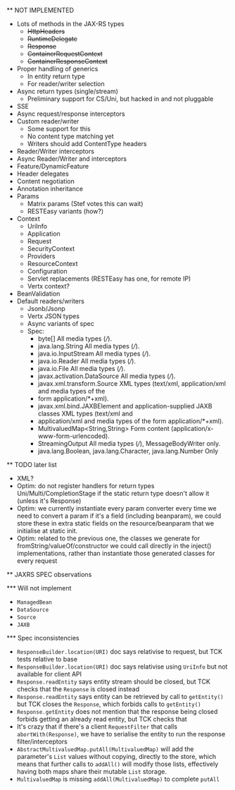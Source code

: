 ** NOT IMPLEMENTED

- Lots of methods in the JAX-RS types
    - ~~HttpHeaders~~
    - ~~RuntimeDelegate~~
    - ~~Response~~
    - ~~ContainerRequestContext~~
    - ~~ContainerResponseContext~~
- Proper handling of generics
    - In entity return type
    - For reader/writer selection
- Async return types (single/stream)
    - Preliminary support for CS/Uni, but hacked in and not pluggable
- SSE
- Async request/response interceptors
- Custom reader/writer
    - Some support for this
    - No content type matching yet
    - Writers should add ContentType headers
- Reader/Writer interceptors
- Async Reader/Writer and interceptors
- Feature/DynamicFeature
- Header delegates
- Content negotiation
- Annotation inheritance
- Params
    - Matrix params (Stef votes this can wait)
    - RESTEasy variants (how?)
- Context
    - UriInfo
    - Application
    - Request
    - SecurityContext
    - Providers
    - ResourceContext
    - Configuration
    - Servlet replacements (RESTEasy has one, for remote IP)
    - Vertx context?
- BeanValidation
- Default readers/writers
    - Jsonb/Jsonp
    - Vertx JSON types
    - Async variants of spec
    - Spec:
        - byte[] All media types (*/*).
        - java.lang.String All media types (*/*).
        - java.io.InputStream All media types (*/*).
        - java.io.Reader All media types (*/*).
        - java.io.File All media types (*/*).
        - javax.activation.DataSource All media types (*/*).
        - javax.xml.transform.Source XML types (text/xml, application/xml and media types of the
        - form application/*+xml).
        - javax.xml.bind.JAXBElement and application-supplied JAXB classes XML types (text/xml and
        - application/xml and media types of the form application/*+xml).
        - MultivaluedMap<String,String> Form content (application/x-www-form-urlencoded).
        - StreamingOutput All media types (*/*), MessageBodyWriter only.
        - java.lang.Boolean, java.lang.Character, java.lang.Number Only

** TODO later list

- XML?
- Optim: do not register handlers for return types Uni/Multi/CompletionStage if the static return type doesn't allow it (unless it's Response)
- Optim: we currently instantiate every param converter every time we need to convert a param if it's a 
  field (including beanparam), we could store these in extra static fields on the resource/beanparam that
  we initialise at static init. 
- Optim: related to the previous one, the classes we generate for fromString/valueOf/constructor we could call directly in the inject()
  implementations, rather than instantiate those generated classes for every request

** JAXRS SPEC observations

*** Will not implement

- `ManagedBean`
- `DataSource`
- `Source`
- `JAXB`

*** Spec inconsistencies

- `ResponseBuilder.location(URI)` doc says relativise to request, but TCK tests relative to base
- `ResponseBuilder.location(URI)` doc says relativise using `UriInfo` but not available for client API
- `Response.readEntity` says entity stream should be closed, but TCK checks that the `Response` is closed instead
- `Response.readEntity` says entity can be retrieved by call to `getEntity()` but TCK closes the `Response`, which forbids calls to `getEntity()`
- `Response.getEntity` does not mention that the response being closed forbids getting an already read entity, but TCK checks that
- It's crazy that if there's a client `RequestFilter` that calls `abortWith(Response)`, we have to serialise the entity to run the response filter/interceptors
- `AbstractMultivaluedMap.putAll(MultivaluedMap)` will add the parameter's `List` values without copying, directly to the store, which means that 
  further calls to `addAll()` will modify those lists, effectively having both maps share their mutable `List` storage. 
- `MultivaluedMap` is missing `addAll(MultivaluedMap)` to complete `putAll`
